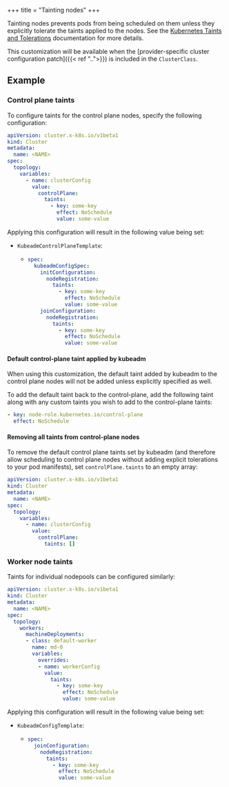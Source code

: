 +++
title = "Tainting nodes"
+++

Tainting nodes prevents pods from being scheduled on them unless they explicitly tolerate the taints applied to the
nodes. See the [Kubernetes Taints and Tolerations] documentation for more details.

This customization will be available when the
[provider-specific cluster configuration patch]({{< ref "..">}}) is included in the `ClusterClass`.

## Example

### Control plane taints

To configure taints for the control plane nodes, specify the following configuration:

```yaml
apiVersion: cluster.x-k8s.io/v1beta1
kind: Cluster
metadata:
  name: <NAME>
spec:
  topology:
    variables:
      - name: clusterConfig
        value:
          controlPlane:
            taints:
              - key: some-key
                effect: NoSchedule
                value: some-value
```

Applying this configuration will result in the following value being set:

- `KubeadmControlPlaneTemplate`:

  - ```yaml
    spec:
      kubeadmConfigSpec:
        initConfiguration:
          nodeRegistration:
            taints:
              - key: some-key
                effect: NoSchedule
                value: some-value
        joinConfiguration:
          nodeRegistration:
            taints:
              - key: some-key
                effect: NoSchedule
                value: some-value
    ```

#### Default control-plane taint applied by kubeadm

When using this customization, the default taint added by kubeadm to the control plane nodes will not be added unless
explicitly specified as well.

To add the default taint back to the control-plane, add the following taint along with any custom taints you wish to add
to the control-plane taints:

```yaml
- key: node-role.kubernetes.io/control-plane
  effect: NoSchedule
```

#### Removing all taints from control-plane nodes

To remove the default control plane taints set by kubeadm (and therefore allow scheduling to control plane nodes without
adding explicit tolerations to your pod manifests), set `controlPlane.taints` to an empty array:

```yaml
apiVersion: cluster.x-k8s.io/v1beta1
kind: Cluster
metadata:
  name: <NAME>
spec:
  topology:
    variables:
      - name: clusterConfig
        value:
          controlPlane:
            taints: []
```

### Worker node taints

Taints for individual nodepools can be configured similarly:

```yaml
apiVersion: cluster.x-k8s.io/v1beta1
kind: Cluster
metadata:
  name: <NAME>
spec:
  topology:
    workers:
      machineDeployments:
      - class: default-worker
        name: md-0
        variables:
          overrides:
          - name: workerConfig
            value:
              taints:
                - key: some-key
                  effect: NoSchedule
                  value: some-value
```

Applying this configuration will result in the following value being set:

- `KubeadmConfigTemplate`:

  - ```yaml
    spec:
      joinConfiguration:
        nodeRegistration:
          taints:
            - key: some-key
              effect: NoSchedule
              value: some-value
    ```

[Kubernetes Taints and Tolerations]: https://kubernetes.io/docs/concepts/scheduling-eviction/taint-and-toleration/
